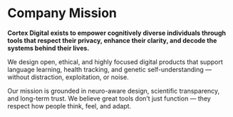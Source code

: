 # Company Mission

**Cortex Digital exists to empower cognitively diverse individuals through tools that respect their privacy, enhance their clarity, and decode the systems behind their lives.**

We design open, ethical, and highly focused digital products that support language learning, health tracking, and genetic self-understanding — without distraction, exploitation, or noise.

Our mission is grounded in neuro-aware design, scientific transparency, and long-term trust. We believe great tools don’t just function — they respect how people think, feel, and adapt.

